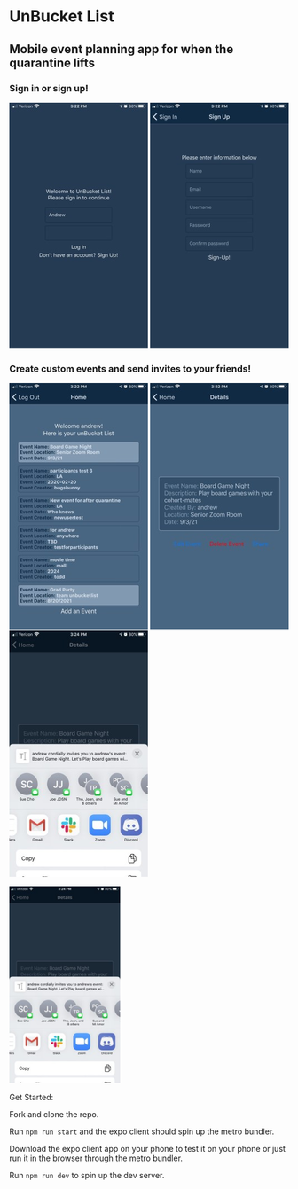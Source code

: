 # UnBucket List

## Mobile event planning app for when the quarantine lifts

### Sign in or sign up!

![signin](/assets/signin.jpg) ![signup](/assets/signup.jpg)

### Create custom events and send invites to your friends!

![eventlist](/assets/eventlist.jpg) ![eventdetails](/assets/eventdetails.jpg) ![eventshare](/assets/eventshare.jpg)

<img src="assets/eventshare.jpg" width="200">

Get Started:

Fork and clone the repo.

Run `npm run start` and the expo client should spin up the metro bundler.

Download the expo client app on your phone to test it on your phone or just run it in the browser through the metro bundler.

Run `npm run dev` to spin up the dev server.
